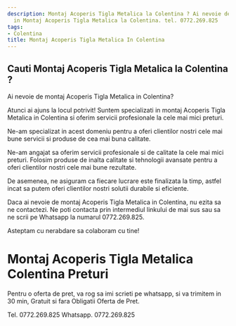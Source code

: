 ```yaml
---
description: Montaj Acoperis Tigla Metalica la Colentina ? Ai nevoie de un profesionist
  in Montaj Acoperis Tigla Metalica la Colentina. tel. 0772.269.825
tags:
- Colentina
title: Montaj Acoperis Tigla Metalica In Colentina
---
```



## Cauti Montaj Acoperis Tigla Metalica la Colentina ?

Ai nevoie de montaj Acoperis Tigla Metalica in Colentina? 

Atunci ai ajuns la locul potrivit! Suntem specializati in montaj Acoperis Tigla Metalica in Colentina si oferim servicii profesionale la cele mai mici preturi.

Ne-am specializat in acest domeniu pentru a oferi clientilor nostri cele mai bune servicii si produse de cea mai buna calitate.

Ne-am angajat sa oferim servicii profesionale si de calitate la cele mai mici preturi. Folosim produse de inalta calitate si tehnologii avansate pentru a oferi clientilor nostri cele mai bune rezultate.

De asemenea, ne asiguram ca fiecare lucrare este finalizata la timp, astfel incat sa putem oferi clientilor nostri solutii durabile si eficiente.

Daca ai nevoie de montaj Acoperis Tigla Metalica in Colentina, nu ezita sa ne contactezi. Ne poti contacta prin intermediul linkului de mai sus sau sa ne scrii pe Whatsapp la numarul 0772.269.825. 

Asteptam cu nerabdare sa colaboram cu tine!

# Montaj Acoperis Tigla Metalica Colentina Preturi
Pentru o oferta de pret, va rog sa imi scrieti pe whatsapp, si va trimitem in 30 min, Gratuit si fara Obligatii Oferta de Pret.

Tel. 0772.269.825
Whatsapp. 0772.269.825